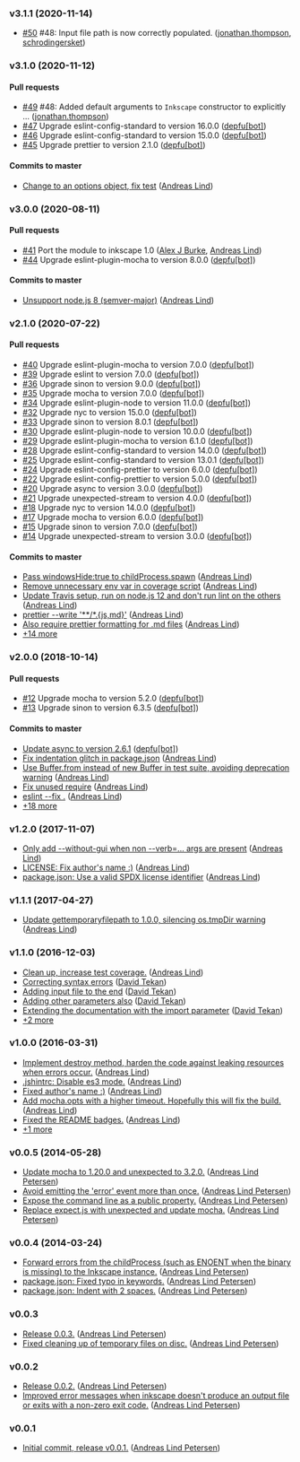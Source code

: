 ### v3.1.1 (2020-11-14)

- [#50](https://github.com/papandreou/node-inkscape/pull/50) \#48: Input file path is now correctly populated. ([jonathan.thompson](mailto:jonathan.thompson@nimbusnine.co), [schrodingersket](mailto:jonathan@urbaneinnovation.com))

### v3.1.0 (2020-11-12)

#### Pull requests

- [#49](https://github.com/papandreou/node-inkscape/pull/49) \#48: Added default arguments to `Inkscape` constructor to explicitly … ([jonathan.thompson](mailto:jonathan.thompson@nimbusnine.co))
- [#47](https://github.com/papandreou/node-inkscape/pull/47) Upgrade eslint-config-standard to version 16.0.0 ([depfu[bot]](mailto:23717796+depfu[bot]@users.noreply.github.com))
- [#46](https://github.com/papandreou/node-inkscape/pull/46) Upgrade eslint-config-standard to version 15.0.0 ([depfu[bot]](mailto:23717796+depfu[bot]@users.noreply.github.com))
- [#45](https://github.com/papandreou/node-inkscape/pull/45) Upgrade prettier to version 2.1.0 ([depfu[bot]](mailto:23717796+depfu[bot]@users.noreply.github.com))

#### Commits to master

- [Change to an options object, fix test](https://github.com/papandreou/node-inkscape/commit/574322e53bd931ee878058fed243475cab416a12) ([Andreas Lind](mailto:andreaslindpetersen@gmail.com))

### v3.0.0 (2020-08-11)

#### Pull requests

- [#41](https://github.com/papandreou/node-inkscape/pull/41) Port the module to inkscape 1.0 ([Alex J Burke](mailto:alex@alexjeffburke.com), [Andreas Lind](mailto:andreaslindpetersen@gmail.com))
- [#44](https://github.com/papandreou/node-inkscape/pull/44) Upgrade eslint-plugin-mocha to version 8.0.0 ([depfu[bot]](mailto:23717796+depfu[bot]@users.noreply.github.com))

#### Commits to master

- [Unsupport node.js 8 \(semver-major\)](https://github.com/papandreou/node-inkscape/commit/33280f1cfb27f023b5f2e4740f469d5172ec9419) ([Andreas Lind](mailto:andreaslindpetersen@gmail.com))

### v2.1.0 (2020-07-22)

#### Pull requests

- [#40](https://github.com/papandreou/node-inkscape/pull/40) Upgrade eslint-plugin-mocha to version 7.0.0 ([depfu[bot]](mailto:23717796+depfu[bot]@users.noreply.github.com))
- [#39](https://github.com/papandreou/node-inkscape/pull/39) Upgrade eslint to version 7.0.0 ([depfu[bot]](mailto:23717796+depfu[bot]@users.noreply.github.com))
- [#36](https://github.com/papandreou/node-inkscape/pull/36) Upgrade sinon to version 9.0.0 ([depfu[bot]](mailto:23717796+depfu[bot]@users.noreply.github.com))
- [#35](https://github.com/papandreou/node-inkscape/pull/35) Upgrade mocha to version 7.0.0 ([depfu[bot]](mailto:23717796+depfu[bot]@users.noreply.github.com))
- [#34](https://github.com/papandreou/node-inkscape/pull/34) Upgrade eslint-plugin-node to version 11.0.0 ([depfu[bot]](mailto:23717796+depfu[bot]@users.noreply.github.com))
- [#32](https://github.com/papandreou/node-inkscape/pull/32) Upgrade nyc to version 15.0.0 ([depfu[bot]](mailto:23717796+depfu[bot]@users.noreply.github.com))
- [#33](https://github.com/papandreou/node-inkscape/pull/33) Upgrade sinon to version 8.0.1 ([depfu[bot]](mailto:23717796+depfu[bot]@users.noreply.github.com))
- [#30](https://github.com/papandreou/node-inkscape/pull/30) Upgrade eslint-plugin-node to version 10.0.0 ([depfu[bot]](mailto:23717796+depfu[bot]@users.noreply.github.com))
- [#29](https://github.com/papandreou/node-inkscape/pull/29) Upgrade eslint-plugin-mocha to version 6.1.0 ([depfu[bot]](mailto:23717796+depfu[bot]@users.noreply.github.com))
- [#28](https://github.com/papandreou/node-inkscape/pull/28) Upgrade eslint-config-standard to version 14.0.0 ([depfu[bot]](mailto:23717796+depfu[bot]@users.noreply.github.com))
- [#25](https://github.com/papandreou/node-inkscape/pull/25) Upgrade eslint-config-standard to version 13.0.1 ([depfu[bot]](mailto:23717796+depfu[bot]@users.noreply.github.com))
- [#24](https://github.com/papandreou/node-inkscape/pull/24) Upgrade eslint-config-prettier to version 6.0.0 ([depfu[bot]](mailto:23717796+depfu[bot]@users.noreply.github.com))
- [#22](https://github.com/papandreou/node-inkscape/pull/22) Upgrade eslint-config-prettier to version 5.0.0 ([depfu[bot]](mailto:depfu[bot]@users.noreply.github.com))
- [#20](https://github.com/papandreou/node-inkscape/pull/20) Upgrade async to version 3.0.0 ([depfu[bot]](mailto:depfu[bot]@users.noreply.github.com))
- [#21](https://github.com/papandreou/node-inkscape/pull/21) Upgrade unexpected-stream to version 4.0.0 ([depfu[bot]](mailto:depfu[bot]@users.noreply.github.com))
- [#18](https://github.com/papandreou/node-inkscape/pull/18) Upgrade nyc to version 14.0.0 ([depfu[bot]](mailto:depfu[bot]@users.noreply.github.com))
- [#17](https://github.com/papandreou/node-inkscape/pull/17) Upgrade mocha to version 6.0.0 ([depfu[bot]](mailto:depfu[bot]@users.noreply.github.com))
- [#15](https://github.com/papandreou/node-inkscape/pull/15) Upgrade sinon to version 7.0.0 ([depfu[bot]](mailto:depfu[bot]@users.noreply.github.com))
- [#14](https://github.com/papandreou/node-inkscape/pull/14) Upgrade unexpected-stream to version 3.0.0 ([depfu[bot]](mailto:depfu[bot]@users.noreply.github.com))

#### Commits to master

- [Pass windowsHide:true to childProcess.spawn](https://github.com/papandreou/node-inkscape/commit/9efa5a17e600300c9dab77afa4cd2f2e6bd41fc4) ([Andreas Lind](mailto:andreaslindpetersen@gmail.com))
- [Remove unnecessary env var in coverage script](https://github.com/papandreou/node-inkscape/commit/18f3aab1b83fe48d3efe6661220d8c562a4e222c) ([Andreas Lind](mailto:andreas.lind@peakon.com))
- [Update Travis setup, run on node.js 12 and don't run lint on the others](https://github.com/papandreou/node-inkscape/commit/258ec6b2f2b62f3d78ba16b960a10d00a9ca8e4b) ([Andreas Lind](mailto:andreas.lind@peakon.com))
- [prettier --write '\*\*\/\*.{js,md}'](https://github.com/papandreou/node-inkscape/commit/491191b11fdfa4e9603ee2d5a10d5a52d6b5fed2) ([Andreas Lind](mailto:andreas.lind@peakon.com))
- [Also require prettier formatting for .md files](https://github.com/papandreou/node-inkscape/commit/123081cb6bcf718fd169f4a58b4321bef916dd2f) ([Andreas Lind](mailto:andreas.lind@peakon.com))
- [+14 more](https://github.com/papandreou/node-inkscape/compare/v2.0.0...v2.1.0)

### v2.0.0 (2018-10-14)

#### Pull requests

- [#12](https://github.com/papandreou/node-inkscape/pull/12) Upgrade mocha to version 5.2.0 ([depfu[bot]](mailto:depfu[bot]@users.noreply.github.com))
- [#13](https://github.com/papandreou/node-inkscape/pull/13) Upgrade sinon to version 6.3.5 ([depfu[bot]](mailto:depfu[bot]@users.noreply.github.com))

#### Commits to master

- [Update async to version 2.6.1](https://github.com/papandreou/node-inkscape/commit/35215e4a210c3d5c27789e86c6143fee83582605) ([depfu[bot]](mailto:depfu[bot]@users.noreply.github.com))
- [Fix indentation glitch in package.json](https://github.com/papandreou/node-inkscape/commit/104c49ca32e50a07fa4e60778aa6fe38694891de) ([Andreas Lind](mailto:andreaslindpetersen@gmail.com))
- [Use Buffer.from instead of new Buffer in test suite, avoiding deprecation warning](https://github.com/papandreou/node-inkscape/commit/99d8c1ba97b872f2dc0d8d68f19b845e4d3236a3) ([Andreas Lind](mailto:andreaslindpetersen@gmail.com))
- [Fix unused require](https://github.com/papandreou/node-inkscape/commit/f1bd3c5e026123dea9534b93036bcf47edd792dc) ([Andreas Lind](mailto:andreaslindpetersen@gmail.com))
- [eslint --fix .](https://github.com/papandreou/node-inkscape/commit/a9357c092e3d171206e9bc59c05ffef4e20992de) ([Andreas Lind](mailto:andreaslindpetersen@gmail.com))
- [+18 more](https://github.com/papandreou/node-inkscape/compare/v1.2.0...v2.0.0)

### v1.2.0 (2017-11-07)

- [Only add --without-gui when non --verb=... args are present](https://github.com/papandreou/node-inkscape/commit/51ba1a26e66d0a2def94dc706881f13883b5af47) ([Andreas Lind](mailto:andreaslindpetersen@gmail.com))
- [LICENSE: Fix author's name :\)](https://github.com/papandreou/node-inkscape/commit/0407d6b640b5c77e84062befc8356ace8a7b5a4a) ([Andreas Lind](mailto:andreas@one.com))
- [package.json: Use a valid SPDX license identifier](https://github.com/papandreou/node-inkscape/commit/5309111153b1a94f0be9df6086b146545db3ce80) ([Andreas Lind](mailto:andreas@one.com))

### v1.1.1 (2017-04-27)

- [Update gettemporaryfilepath to 1.0.0, silencing os.tmpDir warning](https://github.com/papandreou/node-inkscape/commit/a721466900d4b25e6f0620b677a6f58ee06a0dd0) ([Andreas Lind](mailto:andreas@one.com))

### v1.1.0 (2016-12-03)

- [Clean up, increase test coverage.](https://github.com/papandreou/node-inkscape/commit/d9a7fa9d26f200b0bc5368c7ec36b3a7c50c9898) ([Andreas Lind](mailto:andreas@one.com))
- [Correcting syntax errors](https://github.com/papandreou/node-inkscape/commit/a49063ad265e64f63fe63e5f955e9d576c96c0a8) ([David Tekan](mailto:tekda@digitus.itk.ppke.hu))
- [Adding input file to the end](https://github.com/papandreou/node-inkscape/commit/16e00195f9a395b793b95e74aec6eec97a3bf062) ([David Tekan](mailto:tekda@digitus.itk.ppke.hu))
- [Adding other parameters also](https://github.com/papandreou/node-inkscape/commit/4fb9f7506f39657c485fdf860243d2252d67fead) ([David Tekan](mailto:tekda@digitus.itk.ppke.hu))
- [Extending the documentation with the import parameter](https://github.com/papandreou/node-inkscape/commit/e63a4e5fc67cd184a7c5ee37afdc6db42371b254) ([David Tekan](mailto:tekda@digitus.itk.ppke.hu))
- [+2 more](https://github.com/papandreou/node-inkscape/compare/v1.0.0...v1.1.0)

### v1.0.0 (2016-03-31)

- [Implement destroy method, harden the code against leaking resources when errors occur.](https://github.com/papandreou/node-inkscape/commit/9a75f0029af15fbeba67f9b4b67fd40e85b21031) ([Andreas Lind](mailto:andreas@one.com))
- [.jshintrc: Disable es3 mode.](https://github.com/papandreou/node-inkscape/commit/baad8ed344c635a646a17ae56583f643b66126fc) ([Andreas Lind](mailto:andreas@one.com))
- [Fixed author's name :\)](https://github.com/papandreou/node-inkscape/commit/9932b5a293af5e554f1a7055168c4cfead6462bf) ([Andreas Lind](mailto:andreas@one.com))
- [Add mocha.opts with a higher timeout. Hopefully this will fix the build.](https://github.com/papandreou/node-inkscape/commit/5064b853024aac40d13d36d84f12bba1bffbb66c) ([Andreas Lind](mailto:andreas@one.com))
- [Fixed the README badges.](https://github.com/papandreou/node-inkscape/commit/8bc0022d1dcef8b1886599d43ca0a816f34acee2) ([Andreas Lind](mailto:andreas@one.com))
- [+1 more](https://github.com/papandreou/node-inkscape/compare/v0.0.5...v1.0.0)

### v0.0.5 (2014-05-28)

- [Update mocha to 1.20.0 and unexpected to 3.2.0.](https://github.com/papandreou/node-inkscape/commit/2ecd88211a26b7e11ee94c5bac416fd77a311333) ([Andreas Lind Petersen](mailto:andreas@one.com))
- [Avoid emitting the 'error' event more than once.](https://github.com/papandreou/node-inkscape/commit/6f60b78ab9af058068f36f100143ba500eea9417) ([Andreas Lind Petersen](mailto:andreas@one.com))
- [Expose the command line as a public property.](https://github.com/papandreou/node-inkscape/commit/594dc4173f974d25feb67df8b111ac6bb0bf2093) ([Andreas Lind Petersen](mailto:andreas@one.com))
- [Replace expect.js with unexpected and update mocha.](https://github.com/papandreou/node-inkscape/commit/4a792af9de87e05e1fc62c056f0cdff2b0f8f74a) ([Andreas Lind Petersen](mailto:andreas@one.com))

### v0.0.4 (2014-03-24)

- [Forward errors from the childProcess \(such as ENOENT when the binary is missing\) to the Inkscape instance.](https://github.com/papandreou/node-inkscape/commit/4025d6ac4dd1f586d68d1f132dd1a747134f9a16) ([Andreas Lind Petersen](mailto:andreas@one.com))
- [package.json: Fixed typo in keywords.](https://github.com/papandreou/node-inkscape/commit/cbc45b21e81bc40e4c67989b1b46125bd74a1f23) ([Andreas Lind Petersen](mailto:andreas@one.com))
- [package.json: Indent with 2 spaces.](https://github.com/papandreou/node-inkscape/commit/8baa157ffa999cf95f31984cf59a205a3bdcfce5) ([Andreas Lind Petersen](mailto:andreas@one.com))

### v0.0.3

- [Release 0.0.3.](https://github.com/papandreou/node-inkscape/commit/c873cf375d3decb58ea319e77d883bc538c8d0df) ([Andreas Lind Petersen](mailto:andreas@one.com))
- [Fixed cleaning up of temporary files on disc.](https://github.com/papandreou/node-inkscape/commit/3b28faa7d969a7442db92d3ee7105c7c4e9fc5f3) ([Andreas Lind Petersen](mailto:andreas@one.com))

### v0.0.2

- [Release 0.0.2.](https://github.com/papandreou/node-inkscape/commit/1fdd1940fcb305137ca992415b3de3f79077cab1) ([Andreas Lind Petersen](mailto:andreas@one.com))
- [Improved error messages when inkscape doesn't produce an output file or exits with a non-zero exit code.](https://github.com/papandreou/node-inkscape/commit/cae3998081baa0675109cadc95cbeb98008fd443) ([Andreas Lind Petersen](mailto:andreas@one.com))

### v0.0.1

- [Initial commit, release v0.0.1.](https://github.com/papandreou/node-inkscape/commit/0c395b67f62e15735991674d49da98abc1a4664b) ([Andreas Lind Petersen](mailto:andreas@one.com))
